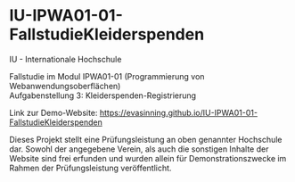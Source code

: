 # IU-IPWA01-01-FallstudieKleiderspenden
IU - Internationale Hochschule

Fallstudie im Modul IPWA01-01 (Programmierung von Webanwendungsoberflächen)  
Aufgabenstellung 3: Kleiderspenden-Registrierung

Link zur Demo-Website: https://evasinning.github.io/IU-IPWA01-01-FallstudieKleiderspenden

Dieses Projekt stellt eine Prüfungsleistung an oben genannter Hochschule dar.
Sowohl der angegebene Verein, als auch die sonstigen Inhalte der Website sind frei erfunden
und wurden allein für Demonstrationszwecke im Rahmen der Prüfungsleistung veröffentlicht.